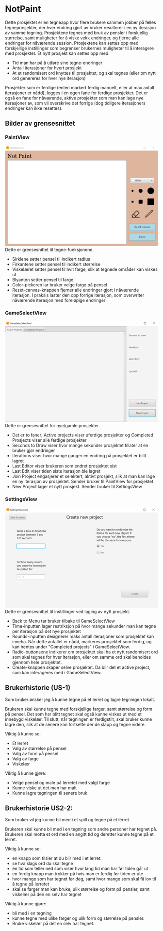 # NotPaint
Dette prosjektet er en tegneapp hvor flere brukere sammen jobber på felles tegneprosjekter, der hver endring gjort av bruker resulterer i en ny iterasjon av samme tegning. Prosjektene tegnes med bruk av pensler i forskjellig størrelse, samt muligheter for å viske vekk endringer, og fjerne alle endringer for nåværende session. Prosjektene kan settes opp med forskjellige instillinger som begrenser brukernes muligheter til å interagere med prosjektet. Et nytt prosjekt kan settes opp med:
- Tid man har på å utføre sine tegne-endringer
- Antall iterasjoner for hvert prosjekt
- At et randomisert ord knyttes til prosjektet, og skal tegnes (eller om nytt ord genereres for hver nye iterasjon)

Prosjekter som er ferdige (enten markert ferdig manuelt, eller at max antall iterasjoner er nådd), legges i en egen fane for ferdige prosjekter. Det er også en fane for nåværende, aktive prosjekter som man kan lage nye iterasjoner av, som vil overskrive det forrige (dog tidligere iterasjoners endringer kan ikke resettes).

## Bilder av grensesnittet
### PaintView
![](/notpaint/viewScreenshots/release2%20viewScreenshots/PaintView.png)
Dette er grensesnittet til tegne-funksjonene.
- Sirklene setter pensel til indikert radius
- Firkantene setter pensel til indikert størrelse
- Viskelæret setter pensel til hvit farge, slik at tegnede områder kan viskes ut
- Blyanten setter pensel til farge
- Color-pickeren lar bruker velge farge på pensel
- Reset-canvas-knappen fjerner alle endringer gjort i nåværende iterasjon. I praksis laster den opp forrige iterasjon, som overwriter nåværende iterasjon med foreløpige endringer

### GameSelectView
![](/notpaint/viewScreenshots/release2%20viewScreenshots/GameSelectView.png)
Dette er grensesnittet for nye/gamle prosjekter.
- Det er to faner; Active projects viser uferdige prosjekter og Completed Prosjects viser alle ferdige prosjekter
- Seconds to Draw viser hvor mange sekunder prosjektet tillater at en bruker gjør endringer
- Iterations viser hvor mange ganger en endring på prosjektet er blitt lagret
- Last Editor viser brukeren som endret prosjektet sist
- Last Edit viser tiden siste iterasjon ble lagret
- Join Project engasjerer et selektert, aktivt prosjekt, slik at man kan lage en ny iterasjon av prosjektet. Sender bruker til PaintView for prosjektet
- New Project lager et nytt prosjekt. Sender bruker til SettingsView


### SettingsView
![](/notpaint/viewScreenshots/release2%20viewScreenshots/SettingsView.png)
Dette er grensesnittet til instillinger ved laging av nytt prosjekt.
- Back to Menu tar bruker tilbake til GameSelectView
- Time-inputten lager restriksjon på hvor mange sekunder man kan tegne per iterasjon på det nye prosjektet
- Rounds-inputten designerer maks antall iterasjoner som prosjektet kan inneha. Når dette antallet er nådd, markeres prosjektet som ferdig, og kan hentes under "Completed projects" i GameSelectView.
- Radio-buttonsene indikerer om prosjektet skal ha et nytt randomisert ord som skal tegnes for hver iterasjon, eller om samme ord skal beholdes gjennom hele prosjektet.
- Create-knappen skaper selve prosjektet. Da blir det et active project, som kan interageres med i GameSelectView.

## Brukerhistorie (US-1)

Som bruker ønsker jeg å kunne tegne på et lerret og lagre tegningen lokalt.

Brukeren skal kunne tegne med forskjellige farger, samt størrelse og form på pensel. Det som har blitt tegnet skal også kunne viskes ut med et innebygd viskelær. Til slutt, når tegningen er ferdigstilt, skal bruker kunne lagre den, slik at de senere kan fortsette der de slapp og tegne videre.

Viktig å kunne se:
- Et lerret
- Valg av størrelse på pensel
- Valg av form på pensel
- Valg av farge
- Viskelær

Viktig å kunne gjøre:
- Velge pensel og male på lerretet med valgt farge
- Kunne viske ut det man har malt
- Kunne lagre tegningen til senere bruk

## Brukerhistorie US2-2:
Som bruker vil jeg kunne bli med i et spill og tegne på et lerret.

Brukeren skal kunne bli med i en tegning som andre personer har tegnet på. Brukeren skal motta et ord med en angitt tid og deretter kunne tegne på et lerret.

Viktig å kunne se: 
- en knapp som tilsier at du blir med i et lerret.
- se hva slags ord du skal tegne
- en tid som teller ned som viser hvor lang tid man har før tiden går ut
- en ferdig knapp man trykker på hvis man er ferdig før tiden er ute
- hvor mange som har tegnet før deg, samt hvor mange som skal få lov til å tegne på lerretet
- skal se farger man kan bruke, ulik størrelse og form på pensler, samt viskelær på den en selv har tegnet

Viktig å kunne gjøre:
- bli med i en tegning
- kunne tegne med ulike farger og ulik form og størrelse på pensler. 
- Bruke viskelær på det en selv har tegnet. 

